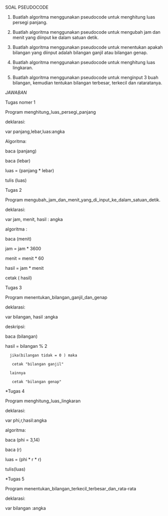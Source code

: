 SOAL PSEUDOCODE

1. Buatlah algoritma menggunakan pseudocode
untuk menghitung luas persegi panjang.

2. Buatlah algoritma menggunakan pseudocode
untuk mengubah jam dan menit yang diinput ke
dalam satuan detik.

3. Buatlah algoritma menggunakan pseudocode
untuk menentukan apakah bilangan yang diinput
adalah bilangan ganjil atau bilangan genap.

4. Buatlah algoritma menggunakan pseudocode
untuk menghitung luas lingkaran.

5. Buatlah algoritma menggunakan pseudocode
untuk menginput 3 buah bilangan, kemudian
tentukan bilangan terbesar, terkecil dan rataratanya.

*JAWABAN*

Tugas nomer 1

Program menghitung_luas_persegi_panjang

deklarasi:

var panjang,lebar,luas:angka

Algoritma:

baca (panjang)

baca (lebar)

luas = (panjang * lebar)

tulis (luas)


Tugas 2

Program mengubah_jam_dan_menit_yang_di_input_ke_dalam_satuan_detik.

deklarasi:

var jam, menit, hasil : angka 

algoritma :

baca (menit)

jam = jam * 3600

menit = menit * 60

hasil = jam * menit

cetak ( hasil)


Tugas 3

Program menentukan_bilangan_ganjil_dan_genap

deklarasi: 

var bilangan, hasil :angka

deskripsi: 

baca (bilangan)

hasil = bilangan % 2

      jika(bilangan tidak = 0 ) maka
       
       cetak "bilangan ganjil" 
       
      lainnya
       
       cetak "bilangan genap"


*Tugas 4

Program menghitung_luas_lingkaran

deklarasi:

var phi,r,hasil:angka

algoritma:

baca (phi = 3,14)

baca (r)

luas  = (phi * r * r)
 
 tulis(luas)


*Tugas 5 

Program menentukan_bilangan_terkecil_terbesar_dan_rata-rata

deklarasi:

var bilangan :angka



